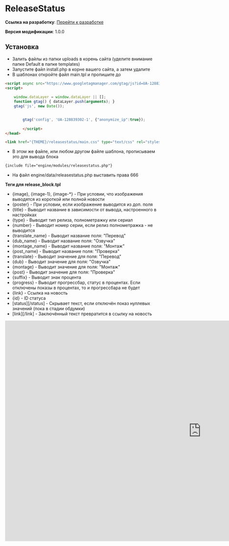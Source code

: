 # ReleaseStatus

**Ссылка на разработку**: [<i class="fa-thin fa-paperclip"></i> Перейти к разработке](https://devcraft.club/downloads/releasestatus.6/)

**Версия модификации**: <i class="fa-duotone fa-code-branch"></i> 1.0.0

## **Установка**

- Залить файлы из папки uploads в корень сайта (уделите внимание папке Default в папке templates)
- Запустите файл install.php в корне вашего сайта, а затем удалите
- В шаблонах откройте файл main.tpl и пропишите до

```html
<script async src="https://www.googletagmanager.com/gtag/js?id=UA-128839302-1"></script>
<script>
        
    window.dataLayer = window.dataLayer || [];
    function gtag() { dataLayer.push(arguments); }
    gtag('js', new Date());

    
        gtag('config', 'UA-128839302-1', {"anonymize_ip":true});
    
        </script>
</head>
```

```html
<link href="{THEME}/releasestatus/main.css" type="text/css" rel="stylesheet">
```

- В этом же файле, или любом другом файле шаблона, прописываем это для вывода блока 

```html
{include file="engine/modules/releasestatus.php"}
```

- На файл engine/data/releasestatus.php выставить права 666


**Теги для release_block.tpl**

- {image}, {image-1}, {image-*} - При условии, что изображения выводятся из короткой или полной новости
- {poster} - При условии, если изображение выводится из доп. поля
- {title} - Выводит название в зависимости от вывода, настроенного в настройках
- {type} - Выводит тип релиза, полнометражку или сериал
- {number} - Выводит номер серии, если релиз полнометражка - не выводится
- {translate_name} - Выводит название поля: "Перевод"
- {dub_name} - Выводит название поля: "Озвучка"
- {montage_name} - Выводит название поля: "Монтаж"
- {post_name} - Выводит название поля: "Проверка"
- {translate} - Выводит значение для поля: "Перевод"
- {dub} - Выводит значение для поля: "Озвучка"
- {montage} - Выводит значение для поля: "Монтаж"
- {post} - Выводит значение для поля: "Проверка"
- {suffix} - Выводит знак процента
- {progress} - Выводит прогрессбар, статус в процентах. Если отключены показы в процентах, то и прогрессбара не будет
- {link} - Ссылка на новость
- {id} - ID статуса
- [status][/status] - Скрывает текст, если отключён показ нуллевых значений (пока в стадии обдумки)
- [link][/link] - Заключённый текст превратится в ссылку на новость

<div class="video-wrapper">
  <iframe width="1280" height="720" src="https://www.youtube.com/embed/fV5FwefJqhY" frameborder="0" allowfullscreen></iframe>
</div>